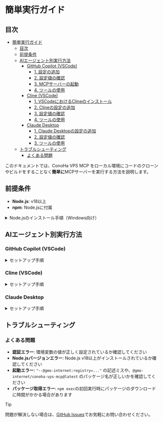 # 簡単実行ガイド

## 目次

- [簡単実行ガイド](#簡単実行ガイド)
  - [目次](#目次)
  - [前提条件](#前提条件)
  - [AIエージェント別実行方法](#aiエージェント別実行方法)
    - [GitHub Copilot (VSCode)](#github-copilot-vscode)
      - [1. 設定の追加](#1-設定の追加)
      - [2. 設定値の確認](#2-設定値の確認)
      - [3. MCPサーバーの起動](#3-mcpサーバーの起動)
      - [4. ツールの使用](#4-ツールの使用)
    - [Cline (VSCode)](#cline-vscode)
      - [1. VSCodeにおけるClineのインストール](#1-vscodeにおけるclineのインストール)
      - [2. Clineの設定の追加](#2-clineの設定の追加)
      - [3. 設定値の確認](#3-設定値の確認)
      - [4. ツールの使用](#4-ツールの使用-1)
    - [Claude Desktop](#claude-desktop)
      - [1. Claude Desktopの設定の追加](#1-claude-desktopの設定の追加)
      - [2. 設定値の確認](#2-設定値の確認-1)
      - [3. ツールの使用](#3-ツールの使用)
  - [トラブルシューティング](#トラブルシューティング)
    - [よくある問題](#よくある問題)

このドキュメントでは、ConoHa VPS MCP をローカル環境にコードのクローンやビルドをすることなく**簡単に**MCPサーバーを実行する方法を説明します。

## 前提条件

- **Node.js**: v18以上
- **npm**: Node.jsに付属

<details>
<summary>Node.jsのインストール手順（Windows向け）</summary>

1. Node.jsのダウンロードページにアクセスします [ダウンロードページ](https://nodejs.org/ja/download)
2. アーキテクチャーとOSを確認したうえで、ダウンロードページ下部にある「Windows インストーラー（.msi）」をクリックします
   
    ![「Windows インストーラー（.msi）」と書かれた緑糸のボタンをクリック](../assets/nextjs_download_page.png)

3. ダウンロードされたインストーラー（.msi）をダブルクリックします
4. しばらく待つとSetup Wizardが表示されるので、Nextを押します

    ![ウィンドウ下部にあるNextを押します](../assets/nodejs_setup_welcome.png)

5. ライセンス規約を一読したうえで同意（チェックを入力）をして、Nextを押します

    ![「I accept...」と書かれたチェックボックスにチェックを入れて、ウィンドウ下部にあるNextをクリックします](../assets/nodejs_setup_license.png)

6. 表示されているインストール先に問題がなければNextを押します（基本的にはデフォルトのままで問題ありません）

    ![ウィンドウ下部にあるNextを押します](../assets/nodejs_setup_destination_folder.png)

7. 追加でインストールするものがない場合は基本的に何も選択せず、Nextを押します（ConoHa VPS MCP Serverでは追加でインストールが必要なものはありません）

    ![ウィンドウ下部にあるNextを押します](../assets/nodejs_setup_custom_setup.png)

8. こちらも追加でインストールするものがない場合はチェックを入れず、Nextを押します（ConoHa VPS MCP Serverでは追加でインストールが必要なものはありません）

    ![ウィンドウ下部にあるNextを押します](../assets/nodejs_setup_custom_tools.png)

9.  Installボタンをクリックします

    ![ウィンドウ下部にあるInstallを押します](../assets/nodejs_setup_custom_ready.png)

10.  インストールが完了したらFinishを押します

</details>

## AIエージェント別実行方法

### GitHub Copilot (VSCode)

<details>
<summary>セットアップ手順</summary>

> [!CAUTION]
> [VSCodeのJune 2025のアップデート (version 1.102)](https://code.visualstudio.com/updates/v1_102)により、設定方法が大きく変わっております。古いバージョンをご利用中の方は最新バージョンへの更新、あるいは公式のドキュメントをご参照ください。

#### 1. 設定の追加

1. VSCode上の画面で`ctrl + Shift + P`を実行してコマンドパレットを開きます

2. 上部の検索窓で`Open User Configuration`と入力します（大文字小文字は区別しません）

   ![画面上部中央に表示されている検索窓に、Open User Configurationと入力](../assets/vscode_add_mcp.png)

3. 「MPC: ユーザー構成を開く」をクリックします

  ![検索結果に出てきたMPC: ユーザー構成を開くを選択](../assets/vscode_open_user_configuration.png)

4. 開いたmcp.jsonに以下の設定を追加します：

```json
{
    "inputs": [
      {
        "type": "promptString",
        "id": "openstack-tenant-id",
        "description": "OpenStack Tenant ID"
      },
      {
        "type": "promptString",
        "id": "openstack-user-id",
        "description": "OpenStack User ID"
      },
      {
        "type": "promptString",
        "id": "openstack-password",
        "description": "OpenStack Password",
        "password": true
      }
    ],
    "servers": {
      "ConoHa VPS MCP": {
        "command": "npm",
        "args": [
          "exec",
          "--@gmo-internet:registry=https://npm.pkg.github.com",
          "@gmo-internet/conoha-vps-mcp@latest"
        ],
        "env": {
          "OPENSTACK_TENANT_ID": "${input:openstack-tenant-id}",
          "OPENSTACK_USER_ID": "${input:openstack-user-id}",
          "OPENSTACK_PASSWORD": "${input:openstack-password}"
        }
      }
    }
}
```

#### 2. 設定値の確認

- 環境変数の設定値：

```txt
OPENSTACK_TENANT_ID: テナントID
OPENSTACK_USER_ID: APIユーザーのユーザーID
OPENSTACK_PASSWORD: APIユーザーのパスワード
```

各値はConoHaコントロールパネルのAPI設定で確認できます。

![ConoHa APIユーザー情報](../assets/conoha_api_info.png)
*https://manage.conoha.jp/V3/API/*

#### 3. MCPサーバーの起動

編集したjsonファイル上に表示される起動ボタンをクリックして、MCPサーバーを起動します。その際、環境変数の初期設定を求められるので、確認した設定値を入力してください。

![起動と書かれたボタンをクリックして起動](../assets/vscode_settings_mcp_easy_start.png)

> [!TIP]
> 環境変数の入力欄は起動ボタンをクリックした後に、画面上部に表示されます。
> 
> ![起動ボタンを押すと、画面上部に環境変数入力欄が表示される](../assets/vscode_easy_mcp_json_input.png)

#### 4. ツールの使用

1. GitHub Copilotを起動します
   - **Windows/Linux**: `Ctrl + Shift + I`
   - **Mac**: `Command + Shift + I`

2. チャット欄のドロップダウンメニューから**Agent**モードを選択します

3. チャット欄の**ツール**ボタンをクリックして、**MCPサーバー：ConoHa VPS MCP**を選択します

  ![MCPサーバー：ConoHa VPS MCPと表示される](../assets/view_tools.png)

4. プロンプトを入力して操作を実行します

   [サンプルプロンプト](../README.md#-使用例)

</details>

### Cline (VSCode)

<details>
<summary>セットアップ手順</summary>

#### 1. VSCodeにおけるClineのインストール

1. VSCode左側の拡張機能メニューを開きます

   ![VSCodeの拡張機能メニューを開く](../assets/vscode_install.png)

2. 上部の検索窓で「cline」と検索し、Clineをインストールします

   ![Clineをインストール](../assets/cline_install.png)

#### 2. Clineの設定の追加

1. VSCode左側のClineメニューを開き、適切なプランを選択するとMCPサーバーアイコンが表示されるため、これをクリックします

   ![ClineのMCPサーバー設定を開く](../assets/cline_setting.png)

2. 歯車アイコンから設定を開き、 **[Configure MCP Servers]** をクリックします

   ![ClineのMCPサーバーconfigファイルを開く](../assets/cline_setting_config.png)

3. `cline_mcp_settings.json`に以下の設定を追加します：

```json
{
  "mcpServers": {
    "ConoHa VPS MCP": {
      "command": "npm",
      "args": [
        "exec",
        "--@gmo-internet:registry=https://npm.pkg.github.com",
        "@gmo-internet/conoha-vps-mcp@latest"
      ],
      "env": {
        "OPENSTACK_TENANT_ID": "YOUR_OPENSTACK_TENANT_ID",
        "OPENSTACK_USER_ID": "YOUR_OPENSTACK_USER_ID",
        "OPENSTACK_PASSWORD": "YOUR_OPENSTACK_PASSWORD"
      }
    }
  }
}
```

#### 3. 設定値の確認

- 環境変数の設定値：

```txt
OPENSTACK_TENANT_ID: テナントID
OPENSTACK_USER_ID: APIユーザーのユーザーID
OPENSTACK_PASSWORD: APIユーザーのパスワード
```

各値はConoHaコントロールパネルのAPI設定で確認できます。

![ConoHa APIユーザー情報](../assets/conoha_api_info.png)

#### 4. ツールの使用

1. チャット欄右下の切り替えメニューから**Act**モードを選択します

2. プロンプトを入力して操作を実行します

   [サンプルプロンプト](../README.md#使用例)

</details>

### Claude Desktop

<details>
<summary>セットアップ手順</summary>

> [!CAUTION]
> 2025年7月15日現在、Claude Desktopのバグと思われる事象により、`conoha_post`・`conoha_post_put_by_param`のtoolsが利用できなくなっております。
> 修正が確認でき次第ドキュメントを更新の上、[リリースノート](https://github.com/gmo-internet/conoha_vps_mcp/releases)に記載いたします。
> ご迷惑おかけし申し訳ございません。

#### 1. Claude Desktopの設定の追加

1. メニューバーから **[ファイル]** → **[設定]** を開きます

   ![Claude Desktopの設定を開く](../assets/claude_desktop_setting.png)

2. 左側のメニューから **[開発者]** タブを選択します

   ![開発者タブ](../assets/claude_desktop_setting_config.png)

3. **[構成を編集]** をクリックします

4. `claude_desktop_config.json`を開き、以下の設定を追加します：

```json
{
  "mcpServers": {
    "ConoHa VPS MCP": {
      "command": "npm",
      "args": [
        "exec",
        "--@gmo-internet:registry=https://npm.pkg.github.com",
        "@gmo-internet/conoha-vps-mcp@latest"
      ],
      "env": {
        "OPENSTACK_TENANT_ID": "YOUR_OPENSTACK_TENANT_ID",
        "OPENSTACK_USER_ID": "YOUR_OPENSTACK_USER_ID",
        "OPENSTACK_PASSWORD": "YOUR_OPENSTACK_PASSWORD"
      }
    }
  }
}
```

#### 2. 設定値の確認

- 環境変数の設定値：

```txt
OPENSTACK_TENANT_ID: テナントID
OPENSTACK_USER_ID: APIユーザーのユーザーID
OPENSTACK_PASSWORD: APIユーザーのパスワード
```

各値はConoHaコントロールパネルのAPI設定で確認できます。

![ConoHa APIユーザー情報](../assets/conoha_api_info.png)

#### 3. ツールの使用

プロンプトを入力して操作を実行します

   [サンプルプロンプト](../README.md#使用例)

</details>

## トラブルシューティング

### よくある問題

- **認証エラー**: 環境変数の値が正しく設定されているか確認してください
- **Node.jsバージョンエラー**: Node.js v18以上がインストールされているか確認してください
- **起動エラー**: `"--@gmo-internet:registry=..."` の記述ミスや、`@gmo-internet/conoha-vps-mcp@latest` のパッケージ名が正しいかを確認してください
- **パッケージ取得エラー**: `npm exec`の初回実行時にパッケージのダウンロードに時間がかかる場合があります

> [!TIP]
> 問題が解決しない場合は、[GitHub Issues](https://github.com/gmo-internet/conoha_vps_mcp/issues)でお気軽にお問い合わせください。
